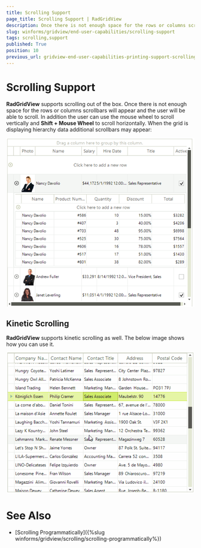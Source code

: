 ```yaml
---
title: Scrolling Support
page_title: Scrolling Support | RadGridView
description: Once there is not enough space for the rows or columns scrollbars will appear and the user will be able to scroll.
slug: winforms/gridview/end-user-capabilities/scrolling-support
tags: scrolling,support
published: True
position: 10
previous_url: gridview-end-user-capabilities-printing-support-scrolling
---
```


# Scrolling Support

__RadGridView__ supports scrolling out of the box. Once there is not enough space for the rows or columns scrollbars will appear and the user will be able to scroll. In addition the user can use the mouse wheel to scroll vertically and __Shift + Mouse Wheel__ to scroll horizontally. When the grid is displaying hierarchy data additional scrollbars may appear:

![gridview-end-user-capabilities-printing-support-scrolling 001](images/gridview-end-user-capabilities-printing-support-scrolling001.png)


## Kinetic Scrolling

__RadGridView__ supports kinetic scrolling as well. The below image shows how you can use it.


![gridview-end-user-capabilities-printing-support-scrolling 002](images/gridview-end-user-capabilities-printing-support-scrolling002.gif)


# See Also

 * [Scrolling Programmatically]({%slug winforms/gridview/scrolling/scrolling-programmatically%})

